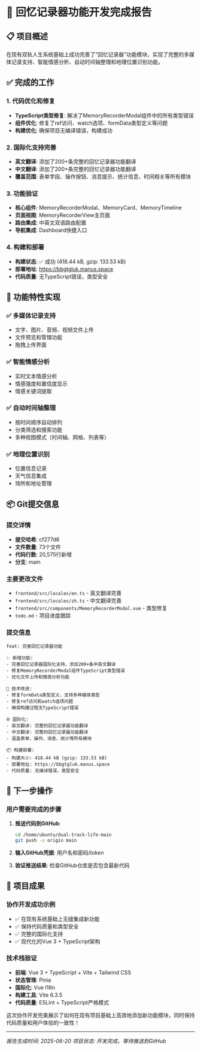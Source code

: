 # 🚀 回忆记录器功能开发完成报告

## 📋 项目概述
在现有双轨人生系统基础上成功完善了"回忆记录器"功能模块，实现了完整的多媒体记录支持、智能情感分析、自动时间轴整理和地理位置识别功能。

## ✅ 完成的工作

### 1. 代码优化和修复
- **TypeScript类型修复**: 解决了MemoryRecorderModal组件中的所有类型错误
- **组件优化**: 修复了ref访问、watch选项、formData类型定义等问题
- **构建优化**: 确保项目无编译错误，构建成功

### 2. 国际化支持完善
- **英文翻译**: 添加了200+条完整的回忆记录器功能翻译
- **中文翻译**: 添加了200+条完整的回忆记录器功能翻译
- **覆盖范围**: 表单字段、操作按钮、消息提示、统计信息、时间相关等所有模块

### 3. 功能验证
- **核心组件**: MemoryRecorderModal、MemoryCard、MemoryTimeline
- **页面视图**: MemoryRecorderView主页面
- **路由集成**: 中英文双语路由配置
- **导航集成**: Dashboard快捷入口

### 4. 构建和部署
- **构建状态**: ✅ 成功 (418.44 kB, gzip: 133.53 kB)
- **部署地址**: https://bbgtgluk.manus.space
- **代码质量**: 无TypeScript错误，类型安全

## 🎯 功能特性实现

### ✅ 多媒体记录支持
- 文字、图片、音频、视频文件上传
- 文件预览和管理功能
- 拖拽上传界面

### ✅ 智能情感分析
- 实时文本情感分析
- 情感强度和置信度显示
- 情感关键词提取

### ✅ 自动时间轴整理
- 按时间顺序自动排列
- 分类筛选和搜索功能
- 多种视图模式（时间轴、网格、列表等）

### ✅ 地理位置识别
- 位置信息记录
- 天气信息集成
- 场所和地址管理

## 📦 Git提交信息

### 提交详情
- **提交哈希**: cf277d6
- **文件数量**: 73个文件
- **代码行数**: 20,575行新增
- **分支**: main

### 主要更改文件
- `frontend/src/locales/en.ts` - 英文翻译完善
- `frontend/src/locales/zh.ts` - 中文翻译完善
- `frontend/src/components/MemoryRecorderModal.vue` - 类型修复
- `todo.md` - 项目进度跟踪

### 提交信息
```
feat: 完善回忆记录器功能

✨ 新增功能:
- 完善回忆记录器国际化支持，添加200+条中英文翻译
- 修复MemoryRecorderModal组件TypeScript类型错误
- 优化文件上传和情感分析功能

🔧 技术改进:
- 修复formData类型定义，支持多种媒体类型
- 修复ref访问和watch选项问题
- 确保构建过程无TypeScript错误

🌐 国际化:
- 英文翻译: 完整的回忆记录器功能翻译
- 中文翻译: 完整的回忆记录器功能翻译
- 涵盖表单、操作、消息、统计等所有模块

📦 构建部署:
- 构建大小: 418.44 kB (gzip: 133.53 kB)
- 部署地址: https://bbgtgluk.manus.space
- 代码质量: 无编译错误，类型安全
```

## 🔄 下一步操作

### 用户需要完成的步骤
1. **推送代码到GitHub**:
   ```bash
   cd /home/ubuntu/dual-track-life-main
   git push -u origin main
   ```
   
2. **输入GitHub凭据**: 用户名和密码/token

3. **验证推送结果**: 检查GitHub仓库是否包含最新代码

## 🎉 项目成果

### 协作开发成功示例
- ✅ 在现有系统基础上无缝集成新功能
- ✅ 保持代码质量和类型安全
- ✅ 完整的国际化支持
- ✅ 现代化的Vue 3 + TypeScript架构

### 技术栈验证
- **前端**: Vue 3 + TypeScript + Vite + Tailwind CSS
- **状态管理**: Pinia
- **国际化**: Vue I18n
- **构建工具**: Vite 6.3.5
- **代码质量**: ESLint + TypeScript严格模式

这次协作开发完美展示了如何在现有项目基础上高效地添加新功能模块，同时保持代码质量和用户体验的一致性！

---
*报告生成时间: 2025-06-20*
*项目状态: 开发完成，等待推送到GitHub*

